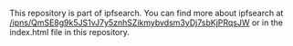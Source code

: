 This repository is part of ipfsearch. You can find more about ipfsearch at [/ipns/QmSE8g9k5JS1vJ7y5znhSZikmybvdsm3yDj7sbKjPRqsJW](https://ipfs.io/ipns/QmSE8g9k5JS1vJ7y5znhSZikmybvdsm3yDj7sbKjPRqsJW) or in the index.html file in this repository.